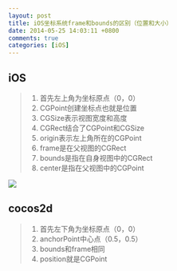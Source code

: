 ```yaml
---
layout: post
title: iOS坐标系统frame和bounds的区别（位置和大小）
date: 2014-05-25 14:03:11 +0800
comments: true
categories: [iOS]
---
```



## iOS

>1. 首先左上角为坐标原点（0，0）
>2. CGPoint创建坐标点也就是位置
>3. CGSize表示视图宽度和高度
>4. CGRect结合了CGPoint和CGSize
>5. origin表示左上角所在的CGPoint
>6. frame是在父视图的CGRect
>7. bounds是指在自身视图中的CGRect
>8. center是指在父视图中的CGPoint

![](http://img.my.csdn.net/uploads/201303/24/1364058232_8785.jpg)

## cocos2d

>1. 首先左下角为坐标原点（0，0）
>2. anchorPoint中心点（0.5，0.5）
>3. bounds和frame相同
>4. position就是CGPoint
